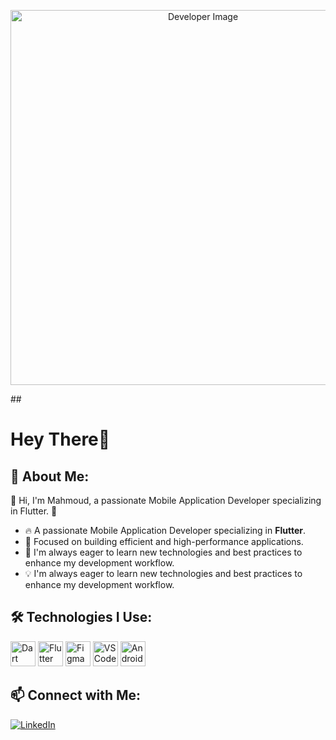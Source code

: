<p align="center">
  <img src="https://raw.githubusercontent.com/abhisheknaiidu/abhisheknaiidu/master/code.gif" alt="Developer Image" width="600"/>
</p>
##<h1>Hey There👋</h1> 

## 🚀 About Me:
👋 Hi, I'm Mahmoud, a passionate Mobile Application Developer specializing in Flutter. 📱
- 🔥 A passionate Mobile Application Developer specializing in **Flutter**.
- 🎯 Focused on building efficient and high-performance applications.
- 🚀 I'm always eager to learn new technologies and best practices to enhance my development workflow.
- 💡 I'm always eager to learn new technologies and best practices to enhance my development workflow.

## 🛠️ Technologies I Use:
<p align="left">
  <img src="https://cdn.jsdelivr.net/gh/devicons/devicon/icons/dart/dart-original.svg" alt="Dart" width="40" height="40"/>
  <img src="https://cdn.jsdelivr.net/gh/devicons/devicon/icons/flutter/flutter-original.svg" alt="Flutter" width="40" height="40"/>
  <img src="https://cdn.jsdelivr.net/gh/devicons/devicon/icons/figma/figma-original.svg" alt="Figma" width="40" height="40"/>
  <img src="https://cdn.jsdelivr.net/gh/devicons/devicon/icons/vscode/vscode-original.svg" alt="VS Code" width="40" height="40"/>
  <img src="https://developer.android.com/static/studio/images/new-studio-logo-1_1920.png" alt="Android Studio" width="40" height="40"/>
</p>

## 📫 Connect with Me:
[![LinkedIn](https://img.shields.io/badge/-LinkedIn-0077B5?logo=linkedin&logoColor=white&style=flat)](https://www.linkedin.com/in/mahmoud-fares-4a110b2a5)

